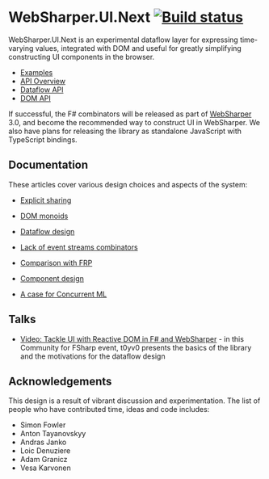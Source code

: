 # WebSharper.UI.Next [![Build status](https://ci.appveyor.com/api/projects/status/scmqf68re8otea8h)](https://ci.appveyor.com/project/Jand42/websharper-ui-next)

WebSharper.UI.Next is an experimental dataflow layer for expressing
time-varying values, integrated with DOM and useful for greatly
simplifying constructing UI components in the browser.

* [Examples](http://intellifactory.github.io/websharper.ui.next/)
* [API Overview](docs/API.md)
* [Dataflow API](api/Reactive.fsi)
* [DOM API](api/Doc.fsi)

If successful, the F# combinators will be released as part of
[WebSharper](http://websharper.com) 3.0, and become the recommended
way to construct UI in WebSharper.  We also have plans for releasing the library
as standalone JavaScript with TypeScript bindings.

## Documentation

These articles cover various design choices and aspects of the system:

* [Explicit sharing](docs/Sharing.md)

* [DOM monoids](docs/Monoids.md)

* [Dataflow design](docs/Dataflow.md)

* [Lack of event streams combinators](docs/EventStreams.md)

* [Comparison with FRP](docs/FRP.md)

* [Component design](docs/Components.md)

* [A case for Concurrent ML](docs/CML.md)

## Talks

* [Video: Tackle UI with Reactive DOM in F# and WebSharper](https://www.youtube.com/watch?v=wEkS09s3KBc) - in this Community for FSharp event, t0yv0 presents the basics of the library and the motivations for the dataflow design 

## Acknowledgements

This design is a result of vibrant discussion and experimentation.  The list of people who have contributed
time, ideas and code includes:

* Simon Fowler
* Anton Tayanovskyy
* Andras Janko
* Loic Denuziere
* Adam Granicz
* Vesa Karvonen
